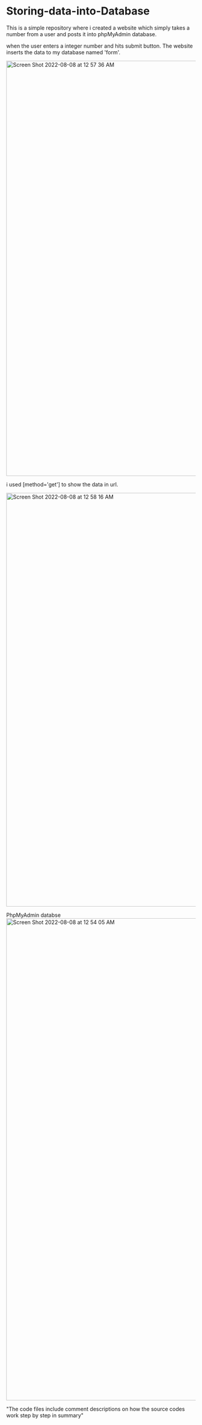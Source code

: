 # Storing-data-into-Database
This is a simple repository where i created a website which simply takes a number from a user and posts it into phpMyAdmin database.

when the user enters a integer number and hits submit button. The website inserts the data to my database named 'form'.

<img width="1102" alt="Screen Shot 2022-08-08 at 12 57 36 AM" src="https://user-images.githubusercontent.com/100453330/183312530-ed4003f6-803c-4034-998a-2af32c871d88.png">


i used [method='get'] to show the data in url.

<img width="1098" alt="Screen Shot 2022-08-08 at 12 58 16 AM" src="https://user-images.githubusercontent.com/100453330/183312546-b86fad2d-9a0b-4fed-969c-67887fe9412c.png">


PhpMyAdmin databse
<img width="1280" alt="Screen Shot 2022-08-08 at 12 54 05 AM" src="https://user-images.githubusercontent.com/100453330/183312412-f52008ed-4b96-42a1-b308-2cb8f729c92d.png">



"The code files include comment descriptions on how the source codes work step by step in summary"
